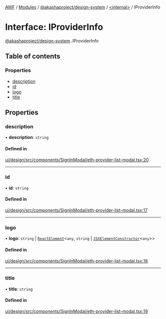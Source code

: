 [AWF](../README.md) / [Modules](../modules.md) / [@akashaproject/design-system](../modules/akashaproject_design_system.md) / [<internal\>](../modules/akashaproject_design_system._internal_.md) / IProviderInfo

# Interface: IProviderInfo

[@akashaproject/design-system](../modules/akashaproject_design_system.md).[<internal>](../modules/akashaproject_design_system._internal_.md).IProviderInfo

## Table of contents

### Properties

- [description](akashaproject_design_system._internal_.IProviderInfo.md#description)
- [id](akashaproject_design_system._internal_.IProviderInfo.md#id)
- [logo](akashaproject_design_system._internal_.IProviderInfo.md#logo)
- [title](akashaproject_design_system._internal_.IProviderInfo.md#title)

## Properties

### description

• **description**: `string`

#### Defined in

[ui/design/src/components/SignInModal/eth-provider-list-modal.tsx:20](https://github.com/AKASHAorg/akasha-world-framework/blob/d81a7246/ui/design/src/components/SignInModal/eth-provider-list-modal.tsx#L20)

___

### id

• **id**: `string`

#### Defined in

[ui/design/src/components/SignInModal/eth-provider-list-modal.tsx:17](https://github.com/AKASHAorg/akasha-world-framework/blob/d81a7246/ui/design/src/components/SignInModal/eth-provider-list-modal.tsx#L17)

___

### logo

• **logo**: `string` \| [`ReactElement`](akashaproject_design_system._internal_.ReactElement.md)<`any`, `string` \| [`JSXElementConstructor`](../modules/akashaproject_design_system._internal_.md#jsxelementconstructor)<`any`\>\>

#### Defined in

[ui/design/src/components/SignInModal/eth-provider-list-modal.tsx:18](https://github.com/AKASHAorg/akasha-world-framework/blob/d81a7246/ui/design/src/components/SignInModal/eth-provider-list-modal.tsx#L18)

___

### title

• **title**: `string`

#### Defined in

[ui/design/src/components/SignInModal/eth-provider-list-modal.tsx:19](https://github.com/AKASHAorg/akasha-world-framework/blob/d81a7246/ui/design/src/components/SignInModal/eth-provider-list-modal.tsx#L19)
